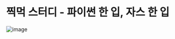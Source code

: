 # 찍먹 스터디 - 파이썬 한 입, 자스 한 입
![image](https://github.com/Nyejinan/jjikmeok_study/assets/148752016/538ee985-8ae7-4e6c-afe0-dda791d91365)
